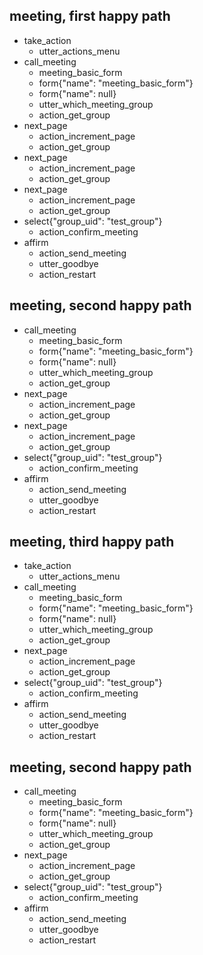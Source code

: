 ## meeting, first happy path
* take_action
    - utter_actions_menu
* call_meeting
    - meeting_basic_form
    - form{"name": "meeting_basic_form"}
    - form{"name": null}
    - utter_which_meeting_group
    - action_get_group
* next_page
    - action_increment_page
    - action_get_group
* next_page
    - action_increment_page
    - action_get_group
* next_page
    - action_increment_page
    - action_get_group
* select{"group_uid": "test_group"}
    - action_confirm_meeting
* affirm
    - action_send_meeting
    - utter_goodbye
    - action_restart

## meeting, second happy path
* call_meeting
    - meeting_basic_form
    - form{"name": "meeting_basic_form"}
    - form{"name": null}
    - utter_which_meeting_group
    - action_get_group
* next_page
    - action_increment_page
    - action_get_group
* next_page
    - action_increment_page
    - action_get_group
* select{"group_uid": "test_group"}
    - action_confirm_meeting
* affirm
    - action_send_meeting
    - utter_goodbye
    - action_restart

## meeting, third happy path
* take_action
    - utter_actions_menu
* call_meeting
    - meeting_basic_form
    - form{"name": "meeting_basic_form"}
    - form{"name": null}
    - utter_which_meeting_group
    - action_get_group
* next_page
    - action_increment_page
    - action_get_group
* select{"group_uid": "test_group"}
    - action_confirm_meeting
* affirm
    - action_send_meeting
    - utter_goodbye
    - action_restart

## meeting, second happy path
* call_meeting
    - meeting_basic_form
    - form{"name": "meeting_basic_form"}
    - form{"name": null}
    - utter_which_meeting_group
    - action_get_group
* next_page
    - action_increment_page
    - action_get_group
* select{"group_uid": "test_group"}
    - action_confirm_meeting
* affirm
    - action_send_meeting
    - utter_goodbye
    - action_restart